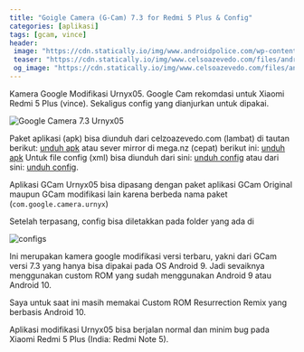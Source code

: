 ```yaml
---
title: "Goigle Camera (G-Cam) 7.3 for Redmi 5 Plus & Config"
categories: [aplikasi]
tags: [gcam, vince]
header:
 image: "https://cdn.statically.io/img/www.androidpolice.com/wp-content/uploads/2019/04/google-camera-hero.png"
 teaser: "https://cdn.statically.io/img/www.celsoazevedo.com/files/android/p/f/2020/09/Urnyx05-GCam-7.3-v2.2.png?w=320px"
 og_image: "https://cdn.statically.io/img/www.celsoazevedo.com/files/android/p/f/2020/09/Urnyx05-GCam-7.3-v2.2.png"
---
```

Kamera Google Modifikasi Urnyx05. Google Cam rekomdasi untuk Xiaomi Redmi 5 Plus (vince). Sekaligus config yang dianjurkan untuk dipakai.

![Google Camera 7.3 Urnyx05](https://www.celsoazevedo.com/files/android/p/f/2020/09/Urnyx05-GCam-7.3-v2.2.png)

Paket aplikasi (apk) bisa diunduh dari celzoazevedo.com (lambat) di tautan berikut: [unduh apk](https://1-dontsharethislink.celsoazevedo.com/file/filesc/GCam_7.3.018_Urnyx05-v2.2-fix.apk) atau sever mirror di mega.nz (cepat) berikut ini: [unduh apk](/mega.nz/?key=w2IxEKjD&file=1Idtltf4G64njG-Eo4v8ii8kBvzv761hqrW0g4NK1OE)
Untuk file config (xml) bisa diunduh dari sini: [unduh config](https://www.celsoazevedo.com/files/android/p/f/2020/04/urnyx05-7.3.xml) atau dari sini: [unduh config](/raw/urnyx05-7.3.xml).

Aplikasi GCam Urnyx05 bisa dipasang dengan paket aplikasi GCam Original maupun GCam modifikasi lain karena berbeda nama paket (`com.google.camera.urnyx`) 

Setelah terpasang, config bisa diletakkan pada folder yang ada di

![configs](https://www.celsoazevedo.com/files/android/p/f/2019/10/configs.png)

Ini merupakan kamera google modifikasi versi terbaru, yakni dari GCam versi 7.3 yang hanya bisa dipakai pada OS Android 9. Jadi sevaiknya menggunakan custom ROM yang sudah menggunakan Android 9 atau Android 10.

Saya untuk saat ini masih memakai Custom ROM Resurrection Remix yang berbasis Android 10.

Aplikasi modifikasi Urnyx05 bisa berjalan normal dan minim bug pada Xiaomi Redmi 5 Plus (India: Redmi Note 5).
